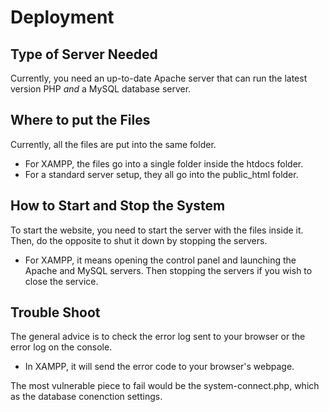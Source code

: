 # Deployment

## Type of Server Needed
Currently, you need an up-to-date Apache server that can run the latest version PHP *and* a MySQL database server.


## Where to put the Files
Currently, all the files are put into the same folder. 
- For XAMPP, the files go into a single folder inside the htdocs folder. 
- For a standard server setup, they all go into the public_html folder.


## How to Start and Stop the System
To start the website, you need to start the server with the files inside it. Then, do the opposite to shut it down by stopping the servers.
- For XAMPP, it means opening the control panel and launching the Apache and MySQL servers. Then stopping the servers if you wish to close the service.


## Trouble Shoot
The general advice is to check the error log sent to your browser or the error log on the console.
- In XAMPP, it will send the error code to your browser's webpage.

The most vulnerable piece to fail would be the system-connect.php, which as the database conenction settings.
